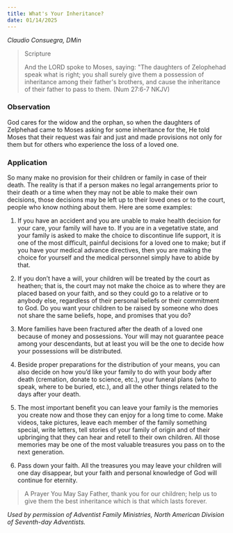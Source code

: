```yaml
---
title: What's Your Inheritance?
date: 01/14/2025
---
```


_Claudio Consuegra, DMin_

> <p>Scripture</p>
> And the LORD spoke to Moses, saying: "The daughters of Zelophehad speak what is right; you shall surely give them a possession of inheritance among their father's brothers, and cause the inheritance of their father to pass to them. (Num 27:6-7 NKJV)

### Observation

God cares for the widow and the orphan, so when the daughters of Zelphehad came to Moses asking for some inheritance for the, He told Moses that their request was fair and just and made provisions not only for them but for others who experience the loss of a loved one.

### Application

So many make no provision for their children or family in case of their death. The reality is that if a person makes no legal arrangements prior to their death or a time when they may not be able to make their own decisions, those decisions may be left up to their loved ones or to the court, people who know nothing about them. Here are some examples:

1. If you have an accident and you are unable to make health decision for your care, your family will have to. If you are in a vegetative state, and your family is asked to make the choice to discontinue life support, it is one of the most difficult, painful decisions for a loved one to make; but if you have your medical advance directives, then you are making the choice for yourself and the medical personnel simply have to abide by that.

2. If you don’t have a will, your children will be treated by the court as heathen; that is, the court may not make the choice as to where they are placed based on your faith, and so they could go to a relative or to anybody else, regardless of their personal beliefs or their commitment to God. Do you want your children to be raised by someone who does not share the same beliefs, hope, and promises that you do?

3. More families have been fractured after the death of a loved one because of money and possessions. Your will may not guarantee peace among your descendants, but at least you will be the one to decide how your possessions will be distributed.

4. Beside proper preparations for the distribution of your means, you can also decide on how you’d like your family to do with your body after death (cremation, donate to science, etc.), your funeral plans (who to speak, where to be buried, etc.), and all the other things related to the days after your death.

5. The most important benefit you can leave your family is the memories you create now and those they can enjoy for a long time to come. Make videos, take pictures, leave each member of the family something special, write letters, tell stories of your family of origin and of their upbringing that they can hear and retell to their own children. All those memories may be one of the most valuable treasures you pass on to the next generation.

6. Pass down your faith. All the treasures you may leave your children will one day disappear, but your faith and personal knowledge of God will continue for eternity.

> <callout>A Prayer You May Say</callout>
> Father, thank you for our children; help us to give them the best inheritance which is that which lasts forever.

_Used by permission of Adventist Family Ministries, North American Division of Seventh-day Adventists._